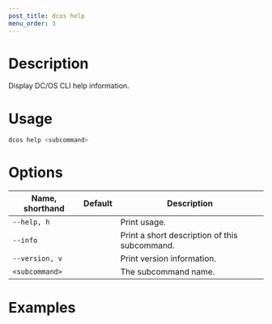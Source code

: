```yaml
---
post_title: dcos help
menu_order: 3
---
```


# Description
Display DC/OS CLI help information.

# Usage

```bash
dcos help <subcommand>
```

# Options

| Name, shorthand | Default | Description |
|---------|-------------|-------------|
| `--help, h`   |             |  Print usage. |
| `--info`   |             |  Print a short description of this subcommand. |
| `--version, v`   |             | Print version information. |
| `<subcommand>`   |             | The subcommand name. |

# Examples

